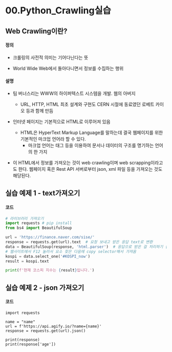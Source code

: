 # 00.Python_Crawling실습



## Web Crawling이란?

#### 정의

- 크롤링의 사전적 의미는 기어다닌다는 뜻

- World Wide Web에서 돌아다니면서 정보를 수집하는 행위

#### 설명

- 팀 버너스리는 WWW의 하이퍼텍스트 시스템을 개발. 웹의 아버지
  - URL, HTTP, HTML 최초 설계와 구현도 CERN 시절에 동료였던 로베트 카이오 등과 함께 만듬
- 인터넷 페이지는 기본적으로 HTML로 이루어져 있음
  - HTML은 HyperText Markup Language를 말하는데 결국 웹페이지를 위한 기본적인 마크업 언어라 할 수 있다.
    - 마크업 언어는 태그 등을 이용하여 문서나 데이터의 구조를 명기하는 언어의 한 가지

- 이 HTML에서 정보를 가져오는 것이 web crawling이며 web scrapping이라고도 한다. 웹페이지 혹은 Rest API 서버로부터 json, xml 파일 등을 가져오는 것도 해당된다.



## 실습 예제 1 - text가져오기

#### 코드

```python
# 라이브러리 가져오기
import requests # pip install 
from bs4 import BeautifulSoup

url = 'https://finance.naver.com/sise/'
response = requests.get(url).text  # 요청 보내고 받은 응답 text로 변환
data = BeautifulSoup(response, 'html.parser')  # 응답으로 받은 걸 처리하기 쉽게 가공(parsing)
# 웹사이트에서 F12 눌러서 요소 찾은 다음에 copy selector해서 가져옴
kospi = data.select_one('#KOSPI_now')
result = kospi.text

print(f'현재 코스피 지수는 {result}입니다.')
```





## 실습 예제 2 - json 가져오기

#### 코드

```
import requests

name = "name"
url = f'https://api.agify.io/?name={name}'
response = requests.get(url).json()

print(response)
print(response['age'])
```



